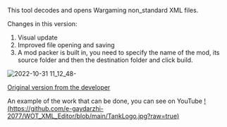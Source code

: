 This tool decodes and opens Wargaming non_standard XML files.

Changes in this version:
1) Visual update
2) Improved file opening and saving
3) A mod packer is built in, you need to specify the name of the mod, its source folder and then the destination folder and click build.

![2022-10-31 11_12_48-](https://user-images.githubusercontent.com/107859162/198974052-c2176053-602a-46ec-a475-4c776d20eff0.png)

[Original version from the developer](https://github.com/mikeoverbay/XML_Editor)


An example of the work that can be done, you can see on YouTube
[!(https://github.com/e-gaydarzhi-2077/WOT_XML_Editor/blob/main/TankLogo.jpg?raw=true)](https://youtu.be/Rzscy6Luf38 )

